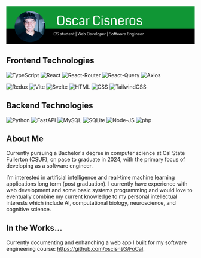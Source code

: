 <img src="/long_banner.png" alt="banner" />

## Frontend Technologies

<p>
    <img alt="TypeScript" src="https://img.shields.io/badge/Typescript-FFFFFF?logo=typescript&logoColor=3178C6&style=for-the-badge" />
    <img alt="React" src="https://img.shields.io/badge/React-000000?logo=react&logoColor=61DAFB&style=for-the-badge" />
    <img alt="React-Router" src="https://img.shields.io/badge/React Router-CA4245?logo=reactrouter&logoColor=black&style=for-the-badge" />
    <img alt="React-Query" src="https://img.shields.io/badge/React Query-yellow?logo=reactquery&logoColor=FF4154&style=for-the-badge" />
    <img alt="Axios" src="https://img.shields.io/badge/axios-FFFFFF?logo=axios&logoColor=5A29E4&style=for-the-badge" />
</p>
<p>
    <img alt="Redux" src="https://img.shields.io/badge/Redux Toolkit-764ABC?logo=redux&logoColor=black&style=for-the-badge" />
    <img alt="Vite" src="https://img.shields.io/badge/vite-646CFF?logo=vite&logoColor=yellow&style=for-the-badge" />
    <img alt="Svelte" src="https://img.shields.io/badge/Svelte-FF3E00?logo=svelte&logoColor=black&style=for-the-badge" />
    <img alt="HTML" src="https://img.shields.io/badge/HTML-E34F26?logo=html5&logoColor=white&style=for-the-badge" />
    <img alt="CSS" src="https://img.shields.io/badge/CSS-1572B6?logo=css3&logoColor=white&style=for-the-badge" />
    <img alt="TailwindCSS" src="https://img.shields.io/badge/tailwind-06B6D4?logo=tailwindcss&logoColor=white&style=for-the-badge" />
</p>

## Backend Technologies

<p>
    <img alt="Python" src="https://img.shields.io/badge/python-3776AB?logo=python&logoColor=white&style=for-the-badge" />
    <img alt="FastAPI" src="https://img.shields.io/badge/fastapi-000000?logo=fastapi&logoColor=009688&style=for-the-badge" />
    <img alt="MySQL" src="https://img.shields.io/badge/mysql-4479A1?logo=mysql&logoColor=FFFFFF&style=for-the-badge" />
    <img alt="SQLite" src="https://img.shields.io/badge/sqlite-FFFFFF?logo=sqlite&logoColor=003B57&style=for-the-badge" />
    <img alt="Node-JS" src="https://img.shields.io/badge/Node.js-000000?logo=node.js&logoColor=green&style=for-the-badge" />
    <img alt="php" src="https://img.shields.io/badge/php-777BB4?logo=php&logoColor=FFFFFF&style=for-the-badge" />
</p>

## About Me

Currently pursuing a Bachelor's degree in computer science at Cal State Fullerton (CSUF), on pace to graduate in 2024, with the primary focus of developing as a software engineer.

I’m interested in artificial intelligence and real-time machine learning applications long term (post graduation). I currently have experience with web development and some basic systems programming and would love to eventually combine my current knowledge to my personal intellectual interests which include AI, computational biology, neuroscience, and cognitive science.

## In the Works...

Currently documenting and enhanching a web app I built for my software engineering course: https://github.com/oscisn93/FoCal.
